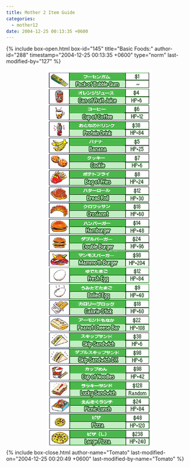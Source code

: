 ```yaml
---
title: Mother 2 Item Guide
categories:
  - mother12
date: 2004-12-25 00:13:35 +0600
---
```

{% include box-open.html box-id="145" title="Basic Foods:" author-id="288" timestamp="2004-12-25 00:13:35 +0600" type="norm" last-modified-by="127" %}
<center><img src="basicfood.jpg" /></center>
{% include box-close.html author-name="Tomato" last-modified-on="2004-12-25 00:20:49 +0600" last-modified-by-name="Tomato" %}
